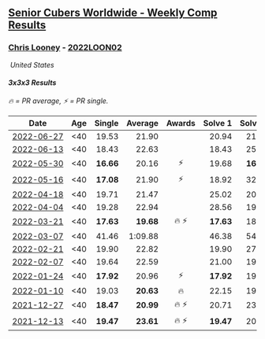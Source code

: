 <style>table {white-space: nowrap;}</style>
<link rel="stylesheet" type="text/css" href="/scw-comp/css/flags.css" />

## [Senior Cubers Worldwide - Weekly Comp Results](/scw-comp/results/)
### [Chris Looney](README.md) - [2022LOON02](https://www.worldcubeassociation.org/persons/2022LOON02?event=333)

<i class="flag flag-US" />&nbsp;United States

#### 3x3x3 Results

<span style="white-space: nowrap;">🔥 = PR average</span>, <span style="white-space: nowrap;">⚡ = PR single</span>.

| Date | Age | Single | Average | Awards | Solve 1 | Solve 2 | Solve 3 | Solve 4 | Solve 5 | Video |
| :--: | :--: | --: | --: | :--: | --: | --: | --: | --: | --: | :-- |
| [2022-06-27](../../results/2022-06-27/333.md) | <40 | 19.53 | 21.90 |  | 20.94 | 21.73 | 25.58 | 19.53 | 23.04 | [Desktop](https://www.facebook.com/chris.looney/videos/758446088528862) / [Mobile](https://m.facebook.com/chris.looney/videos/758446088528862) |
| [2022-06-13](../../results/2022-06-13/333.md) | <40 | 18.43 | 22.63 |  | 18.43 | 25.61 | 21.35 | 25.21 | 21.33 | [Desktop](https://www.facebook.com/chris.looney/videos/742313190225884) / [Mobile](https://m.facebook.com/chris.looney/videos/742313190225884) |
| [2022-05-30](../../results/2022-05-30/333.md) | <40 | **16.66** | 20.16 | ⚡ | 19.68 | **16.66** | 17.98 | 22.82 | 51.45 | [Desktop](https://www.facebook.com/chris.looney/videos/703475850946621) / [Mobile](https://m.facebook.com/chris.looney/videos/703475850946621) |
| [2022-05-16](../../results/2022-05-16/333.md) | <40 | **17.08** | 21.90 | ⚡ | 18.92 | 32.15 | 21.63 | **17.08** | 25.15 | [Desktop](https://www.facebook.com/chris.looney/videos/1090116361852711) / [Mobile](https://m.facebook.com/chris.looney/videos/1090116361852711) |
| [2022-04-18](../../results/2022-04-18/333.md) | <40 | 19.71 | 21.47 |  | 25.02 | 20.56 | 19.71 | 23.04 | 20.80 | [Desktop](https://www.facebook.com/chris.looney/videos/719263949262190) / [Mobile](https://m.facebook.com/chris.looney/videos/719263949262190) |
| [2022-04-04](../../results/2022-04-04/333.md) | <40 | 19.28 | 22.94 |  | 28.56 | 19.28 | 19.43 | 29.61 | 20.84 | [Desktop](https://www.facebook.com/chris.looney/videos/1075499716657285) / [Mobile](https://m.facebook.com/chris.looney/videos/1075499716657285) |
| [2022-03-21](../../results/2022-03-21/333.md) | <40 | **17.63** | **19.68** | 🔥 ⚡ | **17.63** | 18.64 | 22.10 | 18.31 | 26.08 | [Desktop](https://www.facebook.com/chris.looney/videos/702847657401796) / [Mobile](https://m.facebook.com/chris.looney/videos/702847657401796) |
| [2022-03-07](../../results/2022-03-07/333.md) | <40 | 41.46 | 1:09.88 |  | 46.38 | 54.40 | 1:55.47 | 1:48.87 | 41.46 | [Desktop](https://www.facebook.com/chris.looney/videos/482877963316828) / [Mobile](https://m.facebook.com/chris.looney/videos/482877963316828) |
| [2022-02-21](../../results/2022-02-21/333.md) | <40 | 19.90 | 22.82 |  | 19.90 | 27.18 | 22.86 | 21.82 | 23.77 | [Desktop](https://www.facebook.com/chris.looney/videos/489383352699595) / [Mobile](https://m.facebook.com/chris.looney/videos/489383352699595) |
| [2022-02-07](../../results/2022-02-07/333.md) | <40 | 19.64 | 22.59 |  | 21.00 | 19.64 | 23.89 | 22.89 | 38.13 | [Desktop](https://www.facebook.com/chris.looney/videos/326495192748566) / [Mobile](https://m.facebook.com/chris.looney/videos/326495192748566) |
| [2022-01-24](../../results/2022-01-24/333.md) | <40 | **17.92** | 20.96 | ⚡ | **17.92** | 19.80 | 21.98 | DNF | 21.11 | [Desktop](https://www.facebook.com/chris.looney/videos/1357402214713795) / [Mobile](https://m.facebook.com/chris.looney/videos/1357402214713795) |
| [2022-01-10](../../results/2022-01-10/333.md) | <40 | 19.03 | **20.63** | 🔥 | 22.15 | 19.88 | 19.87 | 19.03 | DNF | [Desktop](https://www.facebook.com/chris.looney/videos/5106588689364805) / [Mobile](https://m.facebook.com/chris.looney/videos/5106588689364805) |
| [2021-12-27](../../results/2021-12-27/333.md) | <40 | **18.47** | **20.99** | 🔥 ⚡ | 20.71 | 23.55 | 19.46 | **18.47** | 22.79 | [Desktop](https://www.facebook.com/chris.looney/videos/633134034472753) / [Mobile](https://m.facebook.com/chris.looney/videos/633134034472753) |
| [2021-12-13](../../results/2021-12-13/333.md) | <40 | **19.47** | **23.61** | 🔥 ⚡ | **19.47** | 20.47 | 25.27 | DNF | 25.10 | [Desktop](https://www.facebook.com/chris.looney/videos/5748838128576206) / [Mobile](https://m.facebook.com/chris.looney/videos/5748838128576206) |


<!-- Global site tag (gtag.js) - Google Analytics -->
<script async src="https://www.googletagmanager.com/gtag/js?id=UA-86348435-3"></script>
<script>window.dataLayer = window.dataLayer || []; function gtag() {dataLayer.push(arguments);} gtag('js', new Date()); gtag('config', 'UA-86348435-3');</script>
